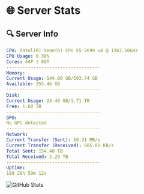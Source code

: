 # 🌐 Server Stats
## 🔍 Server Info
```yaml
CPU: Intel(R) Xeon(R) CPU E5-2699 v4 @ 1267.50GHz
CPU Usage: 0.30%
Cores: 44P | 88T
-----------------------------------
Memory:
Current Usage: 144.90 GB/503.74 GB
Available: 355.46 GB
-----------------------------------
Disk:
Current Usage: 24.40 GB/1.71 TB
Free: 1.60 TB
-----------------------------------
GPU:
No GPU detected
-----------------------------------
Network:
Current Transfer (Sent): 58.31 MB/s
Current Transfer (Received): 605.81 KB/s
Total Sent: 154.48 TB
Total Received: 2.29 TB
-----------------------------------
Uptime:
18d 20h 59m 12s
```
![GitHub Stats](https://img.shields.io/badge/Updated-2025-02-26_19:42:30-blue)
